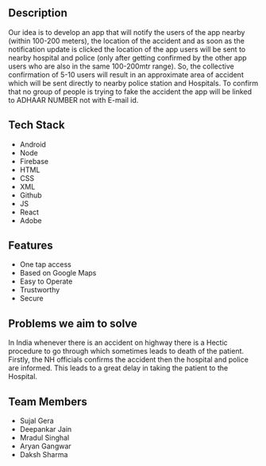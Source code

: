 ## Description
Our idea is to develop an app that will notify the users of the app nearby (within 100-200 meters), the location of the accident and as soon as the notification update is clicked the location of the app users will be sent to nearby hospital and police (only after getting confirmed by the other app users who are also in the same 100-200mtr range). So, the collective confirmation of 5-10 users will result in an approximate area of accident which will be sent directly to nearby police station and Hospitals.
To confirm that no group of people is trying to fake the accident the app will be linked to ADHAAR NUMBER not with E-mail id.
## Tech Stack
 - Android
 - Node
 - Firebase
 - HTML
 - CSS
 - XML
 - Github
 - JS
 - React
 - Adobe
 
## Features
 - One tap access
 - Based on Google Maps
 - Easy to Operate
 - Trustworthy
 - Secure

## Problems we aim to solve
In India whenever there is an accident on highway there is a Hectic procedure to go through which sometimes leads to death of the patient. Firstly, the NH officials confirms the accident then the hospital and police are informed. This leads to a great delay in taking the patient to the Hospital.

## Team Members
- Sujal Gera
- Deepankar Jain
- Mradul Singhal
- Aryan Gangwar
- Daksh Sharma
